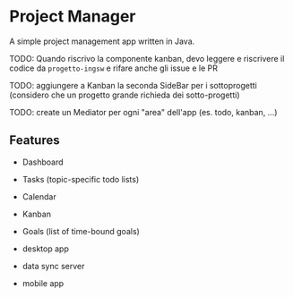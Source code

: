 # Project Manager

A simple project management app written in Java.

TODO: Quando riscrivo la componente kanban, devo leggere e riscrivere il codice da `progetto-ingsw` e rifare anche gli issue e le PR

TODO: aggiungere a Kanban la seconda SideBar per i sottoprogetti (considero che un progetto grande richieda dei sotto-progetti)

TODO: create un Mediator per ogni "area" dell'app (es. todo, kanban, ...)

## Features

- Dashboard
- Tasks (topic-specific todo lists)
- Calendar
- Kanban
- Goals (list of time-bound goals)

- desktop app
- data sync server
- mobile app
